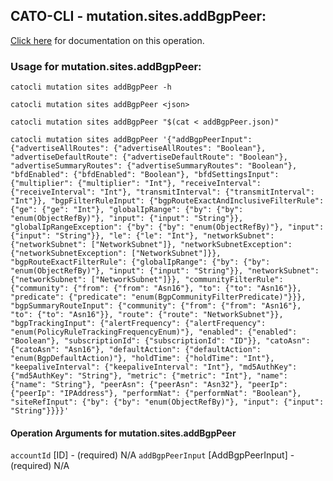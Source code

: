 
## CATO-CLI - mutation.sites.addBgpPeer:
[Click here](https://api.catonetworks.com/documentation/#mutation-addBgpPeer) for documentation on this operation.

### Usage for mutation.sites.addBgpPeer:

`catocli mutation sites addBgpPeer -h`

`catocli mutation sites addBgpPeer <json>`

`catocli mutation sites addBgpPeer "$(cat < addBgpPeer.json)"`

`catocli mutation sites addBgpPeer '{"addBgpPeerInput": {"advertiseAllRoutes": {"advertiseAllRoutes": "Boolean"}, "advertiseDefaultRoute": {"advertiseDefaultRoute": "Boolean"}, "advertiseSummaryRoutes": {"advertiseSummaryRoutes": "Boolean"}, "bfdEnabled": {"bfdEnabled": "Boolean"}, "bfdSettingsInput": {"multiplier": {"multiplier": "Int"}, "receiveInterval": {"receiveInterval": "Int"}, "transmitInterval": {"transmitInterval": "Int"}}, "bgpFilterRuleInput": {"bgpRouteExactAndInclusiveFilterRule": {"ge": {"ge": "Int"}, "globalIpRange": {"by": {"by": "enum(ObjectRefBy)"}, "input": {"input": "String"}}, "globalIpRangeException": {"by": {"by": "enum(ObjectRefBy)"}, "input": {"input": "String"}}, "le": {"le": "Int"}, "networkSubnet": {"networkSubnet": ["NetworkSubnet"]}, "networkSubnetException": {"networkSubnetException": ["NetworkSubnet"]}}, "bgpRouteExactFilterRule": {"globalIpRange": {"by": {"by": "enum(ObjectRefBy)"}, "input": {"input": "String"}}, "networkSubnet": {"networkSubnet": ["NetworkSubnet"]}}, "communityFilterRule": {"community": {"from": {"from": "Asn16"}, "to": {"to": "Asn16"}}, "predicate": {"predicate": "enum(BgpCommunityFilterPredicate)"}}}, "bgpSummaryRouteInput": {"community": {"from": {"from": "Asn16"}, "to": {"to": "Asn16"}}, "route": {"route": "NetworkSubnet"}}, "bgpTrackingInput": {"alertFrequency": {"alertFrequency": "enum(PolicyRuleTrackingFrequencyEnum)"}, "enabled": {"enabled": "Boolean"}, "subscriptionId": {"subscriptionId": "ID"}}, "catoAsn": {"catoAsn": "Asn16"}, "defaultAction": {"defaultAction": "enum(BgpDefaultAction)"}, "holdTime": {"holdTime": "Int"}, "keepaliveInterval": {"keepaliveInterval": "Int"}, "md5AuthKey": {"md5AuthKey": "String"}, "metric": {"metric": "Int"}, "name": {"name": "String"}, "peerAsn": {"peerAsn": "Asn32"}, "peerIp": {"peerIp": "IPAddress"}, "performNat": {"performNat": "Boolean"}, "siteRefInput": {"by": {"by": "enum(ObjectRefBy)"}, "input": {"input": "String"}}}}'`

#### Operation Arguments for mutation.sites.addBgpPeer ####
`accountId` [ID] - (required) N/A 
`addBgpPeerInput` [AddBgpPeerInput] - (required) N/A 
